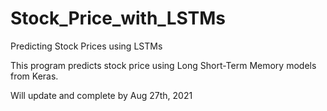 # Stock_Price_with_LSTMs
Predicting Stock Prices using LSTMs 

This program predicts stock price using Long Short-Term Memory models from Keras.

Will update and complete by Aug 27th, 2021

